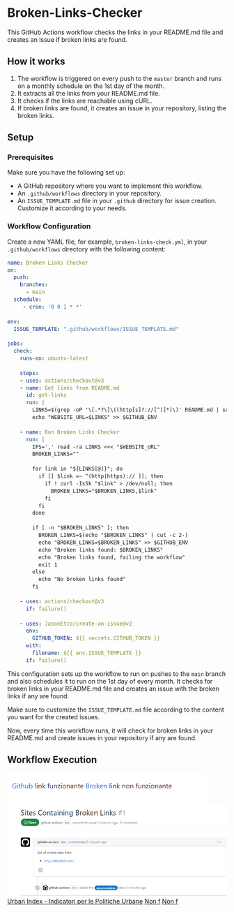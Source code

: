 # Broken-Links-Checker

This GitHub Actions workflow checks the links in your README.md file and creates an issue if broken links are found.


## How it works

1. The workflow is triggered on every push to the `master` branch and runs on a monthly schedule on the 1st day of the month.
2. It extracts all the links from your README.md file.
3. It checks if the links are reachable using cURL.
4. If broken links are found, it creates an issue in your repository, listing the broken links.

## Setup

### Prerequisites

Make sure you have the following set up:

- A GitHub repository where you want to implement this workflow.
- An `.github/workflows` directory in your repository.
- An `ISSUE_TEMPLATE.md` file in your `.github` directory for issue creation. Customize it according to your needs.

### Workflow Configuration

Create a new YAML file, for example, `broken-links-check.yml`, in your `.github/workflows` directory with the following content:

```yaml
name: Broken Links Checker
on:
  push:
    branches:
      - main
  schedule:
     - cron: '0 0 1 * *'

env:
  ISSUE_TEMPLATE: ".github/workflows/ISSUE_TEMPLATE.md"

jobs:
  check:
    runs-on: ubuntu-latest

    steps:
    - uses: actions/checkout@v3
    - name: Get links from README.md
      id: get-links
      run: |
        LINKS=$(grep -oP '\[.*?\]\((http[s]?://[^)]*)\)' README.md | sed -E 's/\[.*\]\(([^)]+)\)/\1/' | paste -sd "," -)
        echo "WEBSITE_URL=$LINKS" >> $GITHUB_ENV

    - name: Run Broken Links Checker
      run: |
        IFS=',' read -ra LINKS <<< "$WEBSITE_URL"
        BROKEN_LINKS=""

        for link in "${LINKS[@]}"; do
          if [[ $link =~ ^(http|https):// ]]; then
            if ! curl -IsSk "$link" > /dev/null; then
              BROKEN_LINKS="$BROKEN_LINKS,$link"
            fi
          fi
        done

        if [ -n "$BROKEN_LINKS" ]; then
          BROKEN_LINKS=$(echo "$BROKEN_LINKS" | cut -c 2-)
          echo "BROKEN_LINKS=$BROKEN_LINKS" >> $GITHUB_ENV
          echo "Broken links found: $BROKEN_LINKS"
          echo "Broken links found, failing the workflow"
          exit 1
        else
          echo "No broken links found"
        fi

    - uses: actions/checkout@v3
      if: failure()

    - uses: JasonEtco/create-an-issue@v2
      env:
        GITHUB_TOKEN: ${{ secrets.GITHUB_TOKEN }}
      with:
        filename: ${{ env.ISSUE_TEMPLATE }}
      if: failure()
```

This configuration sets up the workflow to run on pushes to the `main` branch and also schedules it to run on the 1st day of every month. It checks for broken links in your README.md file and creates an issue with the broken links if any are found.

Make sure to customize the `ISSUE_TEMPLATE.md` file according to the content you want for the created issues.

Now, every time this workflow runs, it will check for broken links in your README.md and create issues in your repository if any are found.

## Workflow Execution
 ![link](workflow_images/Link.png)
 ![issue](workflow_images/issue.png)
 [Urban Index - Indicatori per le Politiche Urbane](https://www.youtube.com/)
 [Non f](https://www.youtube.cm/)
 [Non f](https://www.youtuHGHGGHbe.cm/)